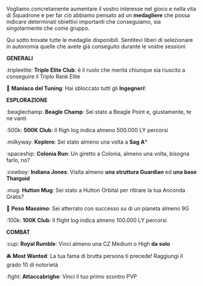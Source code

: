 Vogliamo concretamente aumentare il vostro interesse nel gioco e nella vita di Squadrone e per far ciò abbiamo pensato ad un __medagliere__ che possa indicare determinati obiettivi importanti che conseguiamo, sia singolarmente che come gruppo.

Qui sotto trovate tutte le medaglie disponibili. Sentitevi liberi di selezionare in autonomia quelle che avete già conseguito durante le vostre sessioni

**__GENERALI__**

:tripleelite:  **Triple Elite Club**: è il ruolo che merita chiunque sia riuscito a conseguire il Triplo Rank Elite

:wrench:  **Maniaco del Tuning**: Hai sbloccato tutti gli **Ingegneri**!

**__ESPLORAZIONE__**

:beaglechamp:  **Beagle Champ**: Sei stato a Beagle Point e, giustamente, te ne vanti

:500k:  **500K Club**: Il fligh log indica almeno 500.000 LY percorsi

:milkyway:  **Keplero**: Sei stato almeno una volta a **Sag A***

:spaceship:  **Colonia Run**: Un giretto a Colonia, almeno una volta, bisogna farlo, no?

:cowboy:  **Indiana Jones**: Visita almeno **una struttura Guardian** ed **una base Thargoid**

:mug:  **Hutton Mug**: Sei stato a Hutton Orbital per ritirare la tua Anconda Gratis?

:boar:  **Peso Massimo**:  Sei atterrato con successo su di un pianeta almeno 9G

:100k:  **100K Club**: Il flight log indica almeno 100.000 LY percorsi

**__COMBAT__**

:cup:  **Royal Rumble**:  Vinci almeno una CZ Medium o High __**da solo**__

:oncoming_police_car:  **Most Wanted**: La tua fama di brutta persona ti precede! Raggiungi il grado 10 di notorietà

:fight:  **Attaccabrighe**: Vinci il tuo primo scontro PVP